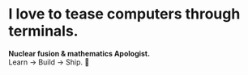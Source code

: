 # I love to tease computers through terminals.  
**Nuclear fusion & mathematics Apologist.**  
Learn → Build → Ship. 🌟
